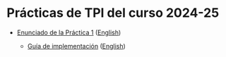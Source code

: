 # Prácticas de TPI del curso 2024-25

- [Enunciado de la Práctica 1](./enunciados/practica1/practica2) ([English](./enunciados/practica1/practica1_en.md))
    
    - [Guía de implementación](./enunciados/practica1/guiaImplementacion.md) ([English](./enunciados/practica1/guiaImplementacion_en.md))

